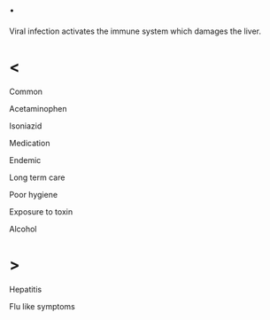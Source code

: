 # .

Viral infection activates the immune system which damages the liver.

# <

Common

Acetaminophen

Isoniazid

Medication

Endemic

Long term care

Poor hygiene

Exposure to toxin

Alcohol

# >

Hepatitis

Flu like symptoms
